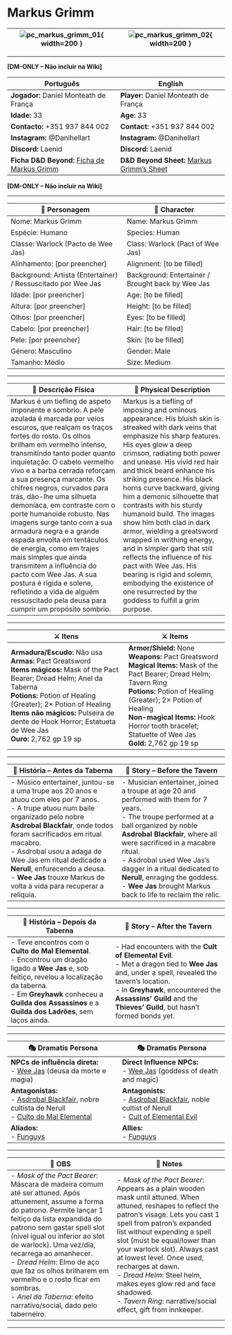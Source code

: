 # Markus Grimm

| ![pc_markus_grimm_01](assets/pc/pc_markus_grimm_01.jpg){ width=200 } | ![pc_markus_grimm_02](assets/pc/pc_markus_grimm_02.png){ width=200 } |
| -------------------------------------------------------------------- | -------------------------------------------------------------------- |

---

**[DM-ONLY – Não incluir na Wiki]**  

| Português                                                                    | English                                                |
| --------------------------------------------------------- | ---------------------------------------- |
| **Jogador:** Daniel Monteath de França                                      | **Player:**  Daniel Monteath de França                      |
| **Idade:** 33                                          | **Age:**   33                        |
| **Contacto:** +351 937 844 002                                    | **Contact:**  +351 937 844 002                   |
| **Instagram:** @Danihellart                                   | **Instagram:**  @Danihellart               |
| **Discord:** Laenid                                       | **Discord:**  Laenid                   |
| **Ficha D&D Beyond:** [Ficha de Markus Grimm](https://www.dndbeyond.com/characters/138364785)                     | **D&D Beyond Sheet:**  [Markus Grimm’s Sheet](https://www.dndbeyond.com/characters/138364785) |

**[DM-ONLY – Não incluir na Wiki]**  

---

| **🧙 Personagem**                                            | **🧙 Character**                                  |
| ------------------------------------------------------------ | ------------------------------------------------- |
| Nome: Markus Grimm                                           | Name:  Markus Grimm                               |
| Espécie:  Humano                                             | Species:  Human                                   |
| Classe:  Warlock (Pacto de Wee Jas)                          | Class:  Warlock (Pact of Wee Jas)                 |
| Alinhamento: [por preencher]                                 | Alignment: [to be filled]                         |
| Background: Artista (Entertainer) / Ressuscitado por Wee Jas | Background: Entertainer / Brought back by Wee Jas |
| Idade: [por preencher]                                       | Age: [to be filled]                               |
| Altura: [por preencher]                                      | Height: [to be filled]                            |
| Olhos: [por preencher]                                       | Eyes: [to be filled]                              |
| Cabelo: [por preencher]                                      | Hair: [to be filled]                              |
| Pele: [por preencher]                                        | Skin: [to be filled]                              |
| Género: Masculino                                            | Gender: Male                                      |
| Tamanho: Médio                                               | Size: Medium                                      |

---

| **📜 Descrição Física** | **📜 Physical Description** |
| ----------------------- | --------------------------- |
| Markus é um tiefling de aspeto imponente e sombrio. A pele azulada é marcada por veios escuros, que realçam os traços fortes do rosto. Os olhos brilham em vermelho intenso, transmitindo tanto poder quanto inquietação. O cabelo vermelho vivo e a barba cerrada reforçam a sua presença marcante. Os chifres negros, curvados para trás, dão-lhe uma silhueta demoníaca, em contraste com o porte humanoide robusto. Nas imagens surge tanto com a sua armadura negra e a grande espada envolta em tentáculos de energia, como em trajes mais simples que ainda transmitem a influência do pacto com Wee Jas. A sua postura é rígida e solene, refletindo a vida de alguém ressuscitado pela deusa para cumprir um propósito sombrio. | Markus is a tiefling of imposing and ominous appearance. His bluish skin is streaked with dark veins that emphasize his sharp features. His eyes glow a deep crimson, radiating both power and unease. His vivid red hair and thick beard enhance his striking presence. His black horns curve backward, giving him a demonic silhouette that contrasts with his sturdy humanoid build. The images show him both clad in dark armor, wielding a greatsword wrapped in writhing energy, and in simpler garb that still reflects the influence of his pact with Wee Jas. His bearing is rigid and solemn, embodying the existence of one resurrected by the goddess to fulfill a grim purpose. |

---

| **⚔️ Itens**             | **⚔️ Items**                         |
| ---------------------- | ------------------------------ |
| **Armadura/Escudo:** Não usa <br>**Armas:** Pact Greatsword <br>**Items mágicos:** Mask of the Pact Bearer; Dread Helm; Anel da Taberna <br>**Potions:** Potion of Healing (Greater); 2× Potion of Healing <br>**Items não mágicos:** Pulseira de dente de Hook Horror; Estatueta de Wee Jas <br>**Ouro:** 2,762 gp 19 sp | **Armor/Shield:** None <br>**Weapons:** Pact Greatsword <br>**Magical Items:** Mask of the Pact Bearer; Dread Helm; Tavern Ring <br>**Potions:** Potion of Healing (Greater); 2× Potion of Healing <br>**Non-magical Items:** Hook Horror tooth bracelet; Statuette of Wee Jas <br>**Gold:** 2,762 gp 19 sp |

---

| **📖 História – Antes da Taberna** | **📖 Story – Before the Tavern** |
| ---------------------------------- | -------------------------------- |
| - Músico entertainer, juntou-se a uma trupe aos 20 anos e atuou com eles por 7 anos.<br>- A trupe atuou num baile organizado pelo nobre **Asdrobal Blackfair**, onde todos foram sacrificados em ritual macabro.<br>- Asdrobal usou a adaga de Wee Jas em ritual dedicado a **Nerull**, enfurecendo a deusa.<br>- **Wee Jas** trouxe Markus de volta à vida para recuperar a relíquia. | - Musician entertainer, joined a troupe at age 20 and performed with them for 7 years.<br>- The troupe performed at a ball organized by noble **Asdrobal Blackfair**, where all were sacrificed in a macabre ritual.<br>- Asdrobal used Wee Jas’s dagger in a ritual dedicated to **Nerull**, enraging the goddess.<br>- **Wee Jas** brought Markus back to life to reclaim the relic. |

---

| **📖 História – Depois da Taberna** | **📖 Story – After the Tavern** |
| ----------------------------------- | -------------------------------- |
| - Teve encontros com o **Culto do Mal Elemental**.<br>- Encontrou um dragão ligado a **Wee Jas** e, sob feitiço, revelou a localização da taberna.<br>- Em **Greyhawk** conheceu a **Guilda dos Assassinos** e a **Guilda dos Ladrões**, sem laços ainda. | - Had encounters with the **Cult of Elemental Evil**.<br>- Met a dragon tied to **Wee Jas** and, under a spell, revealed the tavern’s location.<br>- In **Greyhawk**, encountered the **Assassins’ Guild** and the **Thieves’ Guild**, but hasn’t formed bonds yet. |

---

| **🎭 Dramatis Persona**                                                                                                                 | **🎭 Dramatis Persona**                                                                                                           |
| --------------------------------------------------------------------------------------------------------------------------------------- | --------------------------------------------------------------------------------------------------------------------------------- |
| **NPCs de influência direta:**  <br>- [Wee Jas](../npc/wee_jas.md) (deusa da morte e magia) | **Direct Influence NPCs:**  <br>- [Wee Jas](../npc/wee_jas.md) (goddess of death and magic) |
| **Antagonistas:**  <br>- [Asdrobal Blackfair](../npc/asdrobal_blackfair.md), nobre cultista de Nerull <br>- [Culto do Mal Elemental](../organizations/culto_do_mal_elemental.md) | **Antagonists:**  <br>- [Asdrobal Blackfair](../npc/asdrobal_blackfair.md), noble cultist of Nerull <br>- [Cult of Elemental Evil](../organizations/culto_do_mal_elemental.md) |
| **Aliados:**  <br>- [Funguys](../organizations/funguys.md) | **Allies:**  <br>- [Funguys](../organizations/funguys.md) |

---

| **🔮 OBS** | **🔮 Notes** |
| ---------- | ------------ |
| - *Mask of the Pact Bearer*: Máscara de madeira comum até ser attuned. Após attunement, assume a forma do patrono. Permite lançar 1 feitiço da lista expandida do patrono sem gastar spell slot (nível igual ou inferior ao slot de warlock). Uma vez/dia, recarrega ao amanhecer.<br>- *Dread Helm*: Elmo de aço que faz os olhos brilharem em vermelho e o rosto ficar em sombras.<br>- *Anel da Taberna*: efeito narrativo/social, dado pelo taberneiro. | - *Mask of the Pact Bearer*: Appears as a plain wooden mask until attuned. When attuned, reshapes to reflect the patron’s visage. Lets you cast 1 spell from patron’s expanded list without expending a spell slot (must be equal/lower than your warlock slot). Always cast at lowest level. Once used, recharges at dawn.<br>- *Dread Helm*: Steel helm, makes eyes glow red and face shadowed.<br>- *Tavern Ring*: narrative/social effect, gift from innkeeper. |

---

